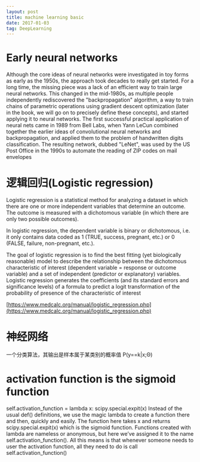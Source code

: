 ```yaml
---
layout: post
title: machine learning basic
date: 2017-01-03
tag: DeepLearning
---
```


# Early neural networks
Although the core ideas of neural networks were investigated in toy
forms as early as the 1950s, the approach took decades to really get started. For a long
time, the missing piece was a lack of an efficient way to train large neural networks. This
changed in the mid-1980s, as multiple people independently rediscovered the
"backpropagation" algorithm, a way to train chains of parametric operations using
gradient descent optimization (later in the book, we will go on to precisely define these
concepts), and started applying it to neural networks.
The first successful practical application of neural nets came in 1989 from Bell Labs,
when Yann LeCun combined together the earlier ideas of convolutional neural networks
and backpropagation, and applied them to the problem of handwritten digits
classification. The resulting network, dubbed "LeNet", was used by the US Post Office in
the 1990s to automate the reading of ZIP codes on mail envelopes

# 逻辑回归(Logistic regression)
Logistic regression is a statistical method for analyzing a dataset in which there are one or more independent variables that determine an outcome. The outcome is measured with a dichotomous variable (in which there are only two possible outcomes).

In logistic regression, the dependent variable is binary or dichotomous, i.e. it only contains data coded as 1 (TRUE, success, pregnant, etc.) or 0 (FALSE, failure, non-pregnant, etc.).

The goal of logistic regression is to find the best fitting (yet biologically reasonable) model to describe the relationship between the dichotomous characteristic of interest (dependent variable = response or outcome variable) and a set of independent (predictor or explanatory) variables. Logistic regression generates the coefficients (and its standard errors and significance levels) of a formula to predict a logit transformation of the probability of presence of the characteristic of interest

[https://www.medcalc.org/manual/logistic_regression.php](https://www.medcalc.org/manual/logistic_regression.php)


# 神经网络
一个分类算法，其输出是样本属于某类别的概率值 P(y==k|x;Θ)


# activation function is the sigmoid function
self.activation_function = lambda x: scipy.special.expit(x)
Instead of the usual def() definitions, we use the
magic lambda to create a function there and then, quickly and easily. The function here takes x
and returns scipy.special.expit(x) which is the sigmoid function.
Functions created with lambda are nameless or anonymous, but here we’ve assigned it
to the name self.activation_function(). All this means is that whenever someone needs to user
the activation function, all they need to do is call self.activation_function()
